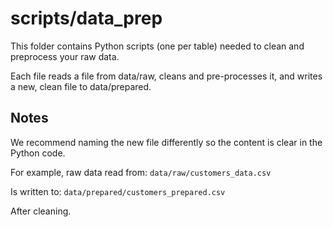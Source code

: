 # scripts/data_prep

This folder contains Python scripts (one per table) needed to clean and preprocess your raw data. 

Each file reads a file from data/raw, cleans and pre-processes it, and writes a new, clean file to data/prepared. 

## Notes

We recommend naming the new file differently so the content is clear in the Python code. 

For example, raw data read from: `data/raw/customers_data.csv`

Is written to: `data/prepared/customers_prepared.csv`

After cleaning. 